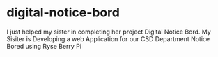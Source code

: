 # digital-notice-bord
I just helped my sister in completing her project Digital Notice Bord. My Sisiter is Developing a web Application for our CSD Department Notice Bored using Ryse Berry Pi

